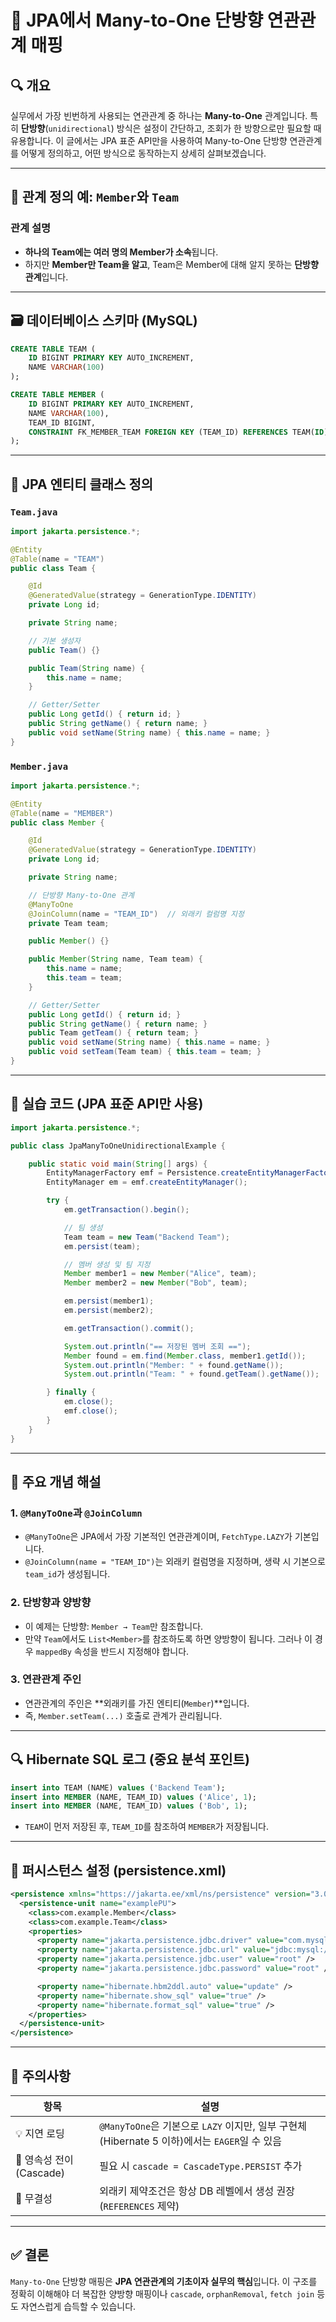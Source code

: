 # 🧭 JPA에서 Many-to-One 단방향 연관관계 매핑

## 🔍 개요

실무에서 가장 빈번하게 사용되는 연관관계 중 하나는 **Many-to-One** 관계입니다. 특히 **단방향**(`unidirectional`) 방식은 설정이 간단하고, 조회가 한 방향으로만 필요할 때 유용합니다. 이 글에서는 JPA 표준 API만을 사용하여 Many-to-One 단방향 연관관계를 어떻게 정의하고, 어떤 방식으로 동작하는지 상세히 살펴보겠습니다.

---

## 🧱 관계 정의 예: `Member`와 `Team`

### 관계 설명

* **하나의 Team에는 여러 명의 Member가 소속**됩니다.
* 하지만 **Member만 Team을 알고**, Team은 Member에 대해 알지 못하는 **단방향 관계**입니다.

---

## 🗃️ 데이터베이스 스키마 (MySQL)

```sql
CREATE TABLE TEAM (
    ID BIGINT PRIMARY KEY AUTO_INCREMENT,
    NAME VARCHAR(100)
);

CREATE TABLE MEMBER (
    ID BIGINT PRIMARY KEY AUTO_INCREMENT,
    NAME VARCHAR(100),
    TEAM_ID BIGINT,
    CONSTRAINT FK_MEMBER_TEAM FOREIGN KEY (TEAM_ID) REFERENCES TEAM(ID)
);
```

---

## 🧩 JPA 엔티티 클래스 정의

### `Team.java`

```java
import jakarta.persistence.*;

@Entity
@Table(name = "TEAM")
public class Team {

    @Id
    @GeneratedValue(strategy = GenerationType.IDENTITY)
    private Long id;

    private String name;

    // 기본 생성자
    public Team() {}

    public Team(String name) {
        this.name = name;
    }

    // Getter/Setter
    public Long getId() { return id; }
    public String getName() { return name; }
    public void setName(String name) { this.name = name; }
}
```

### `Member.java`

```java
import jakarta.persistence.*;

@Entity
@Table(name = "MEMBER")
public class Member {

    @Id
    @GeneratedValue(strategy = GenerationType.IDENTITY)
    private Long id;

    private String name;

    // 단방향 Many-to-One 관계
    @ManyToOne
    @JoinColumn(name = "TEAM_ID")  // 외래키 컬럼명 지정
    private Team team;

    public Member() {}

    public Member(String name, Team team) {
        this.name = name;
        this.team = team;
    }

    // Getter/Setter
    public Long getId() { return id; }
    public String getName() { return name; }
    public Team getTeam() { return team; }
    public void setName(String name) { this.name = name; }
    public void setTeam(Team team) { this.team = team; }
}
```

---

## 🧪 실습 코드 (JPA 표준 API만 사용)

```java
import jakarta.persistence.*;

public class JpaManyToOneUnidirectionalExample {

    public static void main(String[] args) {
        EntityManagerFactory emf = Persistence.createEntityManagerFactory("examplePU");
        EntityManager em = emf.createEntityManager();

        try {
            em.getTransaction().begin();

            // 팀 생성
            Team team = new Team("Backend Team");
            em.persist(team);

            // 멤버 생성 및 팀 지정
            Member member1 = new Member("Alice", team);
            Member member2 = new Member("Bob", team);

            em.persist(member1);
            em.persist(member2);

            em.getTransaction().commit();

            System.out.println("== 저장된 멤버 조회 ==");
            Member found = em.find(Member.class, member1.getId());
            System.out.println("Member: " + found.getName());
            System.out.println("Team: " + found.getTeam().getName());

        } finally {
            em.close();
            emf.close();
        }
    }
}
```

---

## 🧠 주요 개념 해설

### 1. `@ManyToOne`과 `@JoinColumn`

* `@ManyToOne`은 JPA에서 가장 기본적인 연관관계이며, `FetchType.LAZY`가 기본입니다.
* `@JoinColumn(name = "TEAM_ID")`는 외래키 컬럼명을 지정하며, 생략 시 기본으로 `team_id`가 생성됩니다.

### 2. 단방향과 양방향

* 이 예제는 단방향: `Member → Team`만 참조합니다.
* 만약 `Team`에서도 `List<Member>`를 참조하도록 하면 양방향이 됩니다. 그러나 이 경우 `mappedBy` 속성을 반드시 지정해야 합니다.

### 3. 연관관계 주인

* 연관관계의 주인은 \*\*외래키를 가진 엔티티(`Member`)\*\*입니다.
* 즉, `Member.setTeam(...)` 호출로 관계가 관리됩니다.

---

## 🔍 Hibernate SQL 로그 (중요 분석 포인트)

```sql
insert into TEAM (NAME) values ('Backend Team');
insert into MEMBER (NAME, TEAM_ID) values ('Alice', 1);
insert into MEMBER (NAME, TEAM_ID) values ('Bob', 1);
```

* `TEAM`이 먼저 저장된 후, `TEAM_ID`를 참조하여 `MEMBER`가 저장됩니다.

---

## 🧱 퍼시스턴스 설정 (persistence.xml)

```xml
<persistence xmlns="https://jakarta.ee/xml/ns/persistence" version="3.0">
  <persistence-unit name="examplePU">
    <class>com.example.Member</class>
    <class>com.example.Team</class>
    <properties>
      <property name="jakarta.persistence.jdbc.driver" value="com.mysql.cj.jdbc.Driver" />
      <property name="jakarta.persistence.jdbc.url" value="jdbc:mysql://localhost:3306/jpa_example" />
      <property name="jakarta.persistence.jdbc.user" value="root" />
      <property name="jakarta.persistence.jdbc.password" value="root" />

      <property name="hibernate.hbm2ddl.auto" value="update" />
      <property name="hibernate.show_sql" value="true" />
      <property name="hibernate.format_sql" value="true" />
    </properties>
  </persistence-unit>
</persistence>
```

---

## 🚨 주의사항

| 항목                 | 설명                                                                     |
| ------------------ | ---------------------------------------------------------------------- |
| 💡 지연 로딩           | `@ManyToOne`은 기본으로 `LAZY` 이지만, 일부 구현체(Hibernate 5 이하)에서는 `EAGER`일 수 있음 |
| 🧹 영속성 전이(Cascade) | 필요 시 `cascade = CascadeType.PERSIST` 추가                                |
| 🔗 무결성             | 외래키 제약조건은 항상 DB 레벨에서 생성 권장 (`REFERENCES` 제약)                           |

---

## ✅ 결론

`Many-to-One` 단방향 매핑은 **JPA 연관관계의 기초이자 실무의 핵심**입니다. 이 구조를 정확히 이해해야 더 복잡한 양방향 매핑이나 `cascade`, `orphanRemoval`, `fetch join` 등도 자연스럽게 습득할 수 있습니다.
